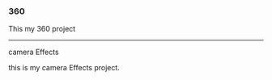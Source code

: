 ### 360

This my 360 project 

   <script src="//360.vizor.io/scripts/embed.js" data-vizorurl="https://360.vizor.io/embed/v/vqkvr" ></script>                   
   
   ***
   
camera Effects 

this is my camera Effects project.

